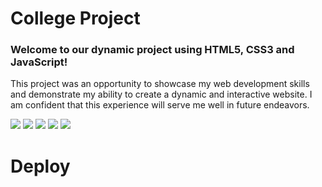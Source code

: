 # College Project 
### Welcome to our dynamic project using HTML5, CSS3 and JavaScript! 

This project was an opportunity to showcase my web development skills and demonstrate my ability to create a dynamic and interactive website. I am confident that this experience will serve me well in future endeavors. 

<img src="../img-done/1.png">
<img src="../img-done/2.png"> 
<img src="../img-done/3.png"> 
<img src="../img-done/4.png"> 
<img src="../img-done/5.png"> 

# Deploy 

<a href="https://julianagagliano7.github.io/Paki-Memo/html/PakiMemo.html" target="_blank" rel="external">

